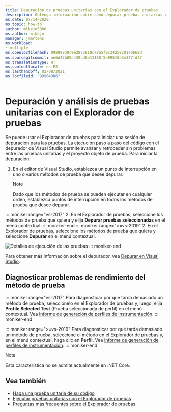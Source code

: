 ```yaml
---
title: Depuración de pruebas unitarias con el Explorador de pruebas
description: Obtenga información sobre cómo depurar pruebas unitarias con el Explorador de pruebas en Visual Studio.
ms.date: 07/14/2020
ms.topic: how-to
author: mikejo5000
ms.author: mikejo
manager: jmartens
ms.workload:
- multiple
ms.openlocfilehash: 09889839c9e2873810c78a5f0c3425820170b68d
ms.sourcegitcommit: ae6d47b09a439cd0e13180f5e89510e3e347fd47
ms.translationtype: HT
ms.contentlocale: es-ES
ms.lasthandoff: 02/08/2021
ms.locfileid: "99964386"
---
```

# <a name="debug-and-analyze-unit-tests-with-test-explorer"></a>Depuración y análisis de pruebas unitarias con el Explorador de pruebas

Se puede usar el Explorador de pruebas para iniciar una sesión de depuración para las pruebas. La ejecución paso a paso del código con el depurador de Visual Studio permite avanzar y retroceder sin problemas entre las pruebas unitarias y el proyecto objeto de prueba. Para iniciar la depuración:

1. En el editor de Visual Studio, establezca un punto de interrupción en uno o varios métodos de prueba que desee depurar.

    > [!NOTE]
    > Dado que los métodos de prueba se pueden ejecutar en cualquier orden, establezca puntos de interrupción en todos los métodos de prueba que desee depurar.

::: moniker range="vs-2017"
2. En el Explorador de pruebas, seleccione los métodos de prueba que quiera y elija **Depurar pruebas seleccionadas** en el menú contextual.
::: moniker-end
::: moniker range=">=vs-2019"
2. En el Explorador de pruebas, seleccione los métodos de prueba que quiera y seleccione **Depurar** en el menú contextual.

   ![Detalles de ejecución de las pruebas](../test/media/vs-2019/test-explorer-debug.png)
::: moniker-end

   Para obtener más información sobre el depurador, vea [Depurar en Visual Studio](../debugger/debugger-feature-tour.md).

## <a name="diagnose-test-method-performance-issues"></a>Diagnosticar problemas de rendimiento del método de prueba

::: moniker range="vs-2017"
Para diagnosticar por qué tarda demasiado un método de prueba, selecciónelo en el Explorador de pruebas y, luego, elija **Profile Selected Test** (Prueba seleccionada de perfil) en el menú contextual. Vea [Informe de generación de perfiles de instrumentación](../profiling/understanding-instrumentation-data-values.md?view=vs-2017&preserve-view=true).
::: moniker-end

::: moniker range=">=vs-2019"
Para diagnosticar por qué tarda demasiado un método de prueba, seleccione el método en el Explorador de pruebas y, en el menú contextual, haga clic en **Perfil**. Vea [Informe de generación de perfiles de instrumentación](../profiling/understanding-instrumentation-data-values.md?view=vs-2017&preserve-view=true).
::: moniker-end

> [!NOTE]
> Esta característica no se admite actualmente en .NET Core.

## <a name="see-also"></a>Vea también

- [Haga una prueba unitaria de su código](../test/unit-test-your-code.md)
- [Ejecutar pruebas unitarias con el Explorador de pruebas](../test/run-unit-tests-with-test-explorer.md)
- [Preguntas más frecuentes sobre el Explorador de pruebas](test-explorer-faq.md)
